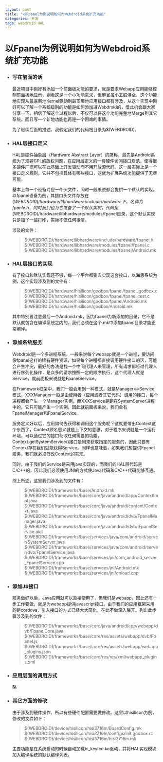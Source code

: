 ```yaml
---
layout: post
title: "以Fpanel为例说明如何为Webdroid系统扩充功能"
categories: 开发
tags: webdroid HAL
---
```


以Fpanel为例说明如何为Webdroid系统扩充功能
=====================================

* ### 写在前面的话

	最近项目中刚好有添加一个前面板功能的要求，就是要求Webapp应用能够控制前面板地显示，别看这是一个小功能需求，但麻雀虽小五脏俱全，这个功能地实现从最底层地Kernel驱动到最顶层地应用接口都有涉及，从这个实现中刚好可以了解一个系统级别的功能是如何添加进Webdroid的，借此机会跟大家分享一下。相信了解这个过程以后，不仅可以将这个功能完整地Merge到其它系统，而且写一个新地功能也再是一个困难的事情。
	
	为了继续后面的描述，我假定我们的代码根目录为$(WEBDROID)。

* ### HAL层接口定义

	HAL是硬件抽象层（Hardware Abstract Layer）的简称，最先是Android系统为了规避GPL的版权问题，在应用层定义的一套硬件访问接口规范，使得很多硬件厂商可以在此基础上开发驱动而不用开放源代码。这一层实际上是一个接口定义规则，它并不包括具体有哪些接口，这就为扩展系统功能提供了无尽可能。
	
	基本上每一个设备对应一个头文件，同时一般来说都会提供一个默认的实现。以fpanel设备为例，其接口头文件存放在$(WEBDROID)/hardware/libhardware/include/hardware下，名称为fpanle.h，同时我们也为它准备了一个默认实现，代码见$(WEBDROID)/hardware/libhardware/modules/fpanel目录，这个默认实现只是加了一些打印，实际不做任何事情。
	
	涉及的文件：
	
	> $(WEBDROID)/hardware/libhardware/include/hardware/fpanel.h
	> $(WEBDROID)/hardware/libhardware/modules/fpanel/fpanel.c
	> $(WEBDROID)/hardware/libhardware/modules/fpanel/Android.mk

* ### HAL层接口的实现

	有了接口和默认实现还不够，每一个平台都要去实现这套接口，以海思系统为例，这个实现涉及到的文件有：
	
	> $(WEBDROID)/hardware/hisilicon/godbox/fpanel/fpanel_godbox.c
	> $(WEBDROID)/hardware/hisilicon/godbox/fpanel/fpanel_test.c
	> $(WEBDROID)/hardware/hisilicon/godbox/fpanel/Android.mk
	> $(WEBDROID)/hardware/hisilicon/godbox/Android.mk
	
	其中特别要注意最后一个Android.mk，因为fpanel为新添加的目录，它不是默认就包含在编译系统之内的，我们必须在这个.mk中添加fpanel目录才能正常编译。
	
* ### 添加系统服务

	Webdroid是一个多进程系统，一般来说每个webapp就是一个进程，要访问像fpanel这样的稀有硬件资源，如果每个进程都直接调用硬件接口的话，可能会产生冲突，最好的办法是找一个中间代理人来管理，所有请求都经过代理人进行序列化操作，是众多的请求按照一定的顺序执行，这个代理人就是Service，就前面板来说就是FpanelService。
	
	在Framework框架中，我们一般会用到一种模式，就是Manager<->Service模式，XXXManager一般是由使用者（应用或者其它代码）调用的接口，每个进程都会产生一个Manager实例，而XXXService是跑在SystemServer进程中的，它只可能产生一个实例。因此就前面板来说，我们会有FpanelManager和FpanelService。
	
	服务定义好以后，应用如何去获得和调用这个服务呢？这就要带出Context这个东西了，Context顾名思义就是上下文的意思，对于程序来说就是一个运行环境，可以通过它的接口获取任何需要的功能，Context.getSystemService()接口是用来获取指定的服务的，因此只要有Context存在我们就能获得Service。同样也意味着，如果我们想提供Fpanel服务，我们就必须修改Context的实现。
	
	同时，由于我们的Service是采用java实现的，而我们的HAL层代码是C/C++的，因此我们必须使用JNI的方式使Java代码和C/C++代码能够互通。
	
	综上所述，这里我们涉及到的文件有：
	
	> $(WEBDROID)/frameworks/base/Android.mk
	> $(WEBDROID)/frameworks/base/core/java/android/app/ContextImpl.java
	> $(WEBDROID)/frameworks/base/core/java/android/content/Context.java
	> $(WEBDROID)/frameworks/base/core/java/android/dvb/FpanelManager.java
	> $(WEBDROID)/frameworks/base/core/java/android/dvb/IFpanelService.aidl
	> $(WEBDROID)/frameworks/base/services/java/com/android/server/SystemServer.java
	> $(WEBDROID)/frameworks/base/services/java/com/android/server/dvb/FpanelService.java
	> $(WEBDROID)/frameworks/base/services/jni/com_android_server_FpanelService.cpp
	> $(WEBDROID)/frameworks/base/services/jni/Android.mk
	> $(WEBDROID)/frameworks/base/services/jni/onload.cpp

* ### 添加JS接口

	服务做好以后，Java应用就可以直接使用了，但我们是webapp，因此还有一步工作要做，就是为webapp提供javascript接口。由于我们的应用框架采用的是cordova，引入接口的方式已经大大简化，在此不做深入展开。列出此步骤涉及到的文件：
	
	> $(WEBDROID)/frameworks/base/core/java/android/app/webapp/dvb/FpanelCore.java
	> $(WEBDROID)/frameworks/base/core/res/assets/webapp/dvb/Fpanel.js
	> $(WEBDROID)/frameworks/base/core/res/assets/webapp/webapp_plugins.json
	> $(WEBDROID)/frameworks/base/core/res/res/xml/webapp_plugins.xml

* ### 应用层面的调用方式

	略

* ### 其它方面的修改

	由于涉及到硬件操作，所以有些硬件配置需要做修改。这里以hisilicon为例，修改的文件如下：
	
	> $(WEBDROID)/device/hisilicon/hisi3716m/BoardConfig.mk
	> $(WEBDROID)/device/hisilicon/hisi3716m/configs/init.godbox.rc
	> $(WEBDROID)/device/hisilicon/hisi3716m/hisi3716m.mk
	
	主要功能是在系统启动的时候自动加载hi_keyled.ko驱动，并将HAL实现模块加入编译系统的默认编译列表。
